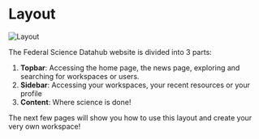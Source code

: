 # Layout

![Layout](https://github.com/ssc-sp/datahub-docs/assets/56747050/838daca4-be3a-4cbd-91a1-5ebf536fb3c6)

The Federal Science Datahub website is divided into 3 parts:
1. **Topbar**: Accessing the home page, the news page, exploring and searching for workspaces or users.
2. **Sidebar**: Accessing your workspaces, your recent resources or your profile
3. **Content**: Where science is done!

The next few pages will show you how to use this layout and create your very own workspace!
